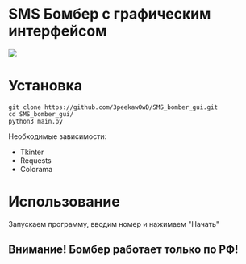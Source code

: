 # SMS Бомбер с графическим интерфейсом

![](https://habrastorage.org/webt/ir/b6/3y/irb63y8an_-wqbezsvohudm5lrg.png)

# Установка

```
git clone https://github.com/3peekawOwD/SMS_bomber_gui.git
cd SMS_bomber_gui/
python3 main.py
```

Необходимые зависимости:

- Tkinter
- Requests
- Colorama

# Использование

Запускаем программу, вводим номер и нажимаем "Начать"

## Внимание! Бомбер работает только по РФ!
